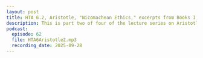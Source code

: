 ```yaml
---
layout: post
title: HTA 6.2, Aristotle, "Nicomachean Ethics," excerpts from Books I, II, and VIII
description: This is part two of four of the lecture series on Aristotle's "Nicomachean Ethics," excerpts from Books I, II, and VIII.
podcast:
  episode: 62
  file: HTA6Aristotle2.mp3
  recording_date: 2025-09-28
---
```

